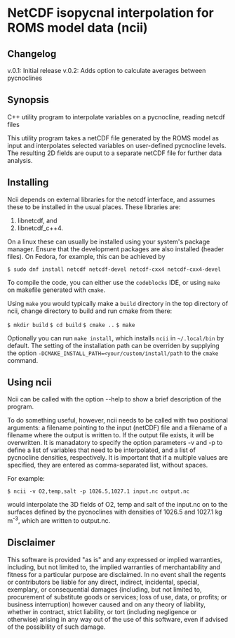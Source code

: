 # NetCDF isopycnal interpolation for ROMS model data (ncii)


## Changelog

v.0.1: Initial release
v.0.2: Adds option to calculate averages between pycnoclines

## Synopsis


C++ utility program to interpolate variables on a pycnocline, reading netcdf files

This utility program takes a netCDF file generated by the ROMS model as input and interpolates selected variables 
on user-defined pycnocline levels. The resulting 2D fields are ouput to a separate netCDF file for further data
analysis.

## Installing

Ncii depends on external libraries for the netcdf interface, and assumes these to be installed in the usual places.
These libraries are:
1) libnetcdf, and
2) libnetcdf_c++4.

On a linux these can usually be installed using your system's package manager. Ensure that the development packages 
are also installed (header files). On Fedora, for example, this can be achieved by

`$ sudo dnf install netcdf netcdf-devel netcdf-cxx4 netcdf-cxx4-devel`

To compile the code, you can either use the `codeblocks` IDE, or using `make` on makefile generated with `cmake`.

Using `make` you would typically make a `build` directory in the top directory of ncii, change directory to build 
and run cmake from there:

`$ mkdir build`
`$ cd build`
`$ cmake ..`
`$ make`

Optionally you can run `make install`, which installs `ncii` in `~/.local/bin` by default. The setting of the installation path
can be overriden by supplying the option `-DCMAKE_INSTALL_PATH=<your/custom/install/path` to the `cmake` command.

## Using ncii

Ncii can be called with the option --help to show a brief description of the program.

To do something useful, however, ncii needs to be called with two positional arguments: a filename pointing to the 
input (netCDF) file and a filename of a filename where the output is written to. If the output file exists, it will
be overwritten. It is manadatory to specify the option parameters -v and -p to define a list of variables that need 
to be interpolated, and a list of pycnocline densities, respectively. It is important that if a multiple values are
specified, they are entered as comma-separated list, without spaces. 

For example:

`$ ncii -v O2,temp,salt -p 1026.5,1027.1 input.nc output.nc`

would interpolate the 3D fields of O2, temp and salt of the input.nc on to the surfaces defined by the pycnoclines
with densities of 1026.5 and 1027.1 kg m<sup>-3</sup>, which are written to output.nc.

## Disclaimer

This software is provided "as is" and any expressed or implied
warranties, including, but not limited to, the implied warranties of
merchantability and fitness for a particular purpose are
disclaimed. In no event shall the regents or contributors be liable
for any direct, indirect, incidental, special, exemplary, or
consequential damages (including, but not limited to, procurement of
substitute goods or services; loss of use, data, or profits; or
business interruption) however caused and on any theory of liability,
whether in contract, strict liability, or tort (including negligence
or otherwise) arising in any way out of the use of this software, even
if advised of the possibility of such damage.

